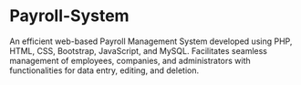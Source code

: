# Payroll-System
An efficient web-based Payroll Management System developed using PHP, HTML, CSS, Bootstrap, JavaScript, and MySQL. Facilitates seamless management of employees, companies, and administrators with functionalities for data entry, editing, and deletion.
